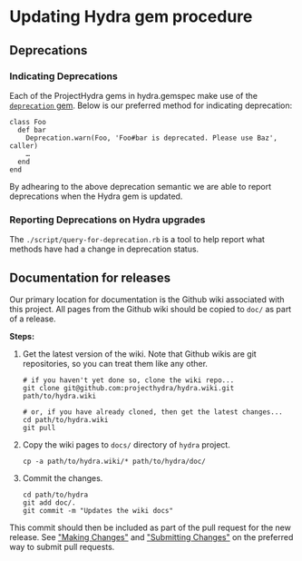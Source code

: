 # Updating Hydra gem procedure

## Deprecations

### Indicating Deprecations

Each of the ProjectHydra gems in hydra.gemspec make use of the [`deprecation`
gem](https://github.com/cbeer/deprecation). Below is our preferred method for
indicating deprecation:

    class Foo
      def bar
        Deprecation.warn(Foo, 'Foo#bar is deprecated. Please use Baz', caller)
        …
      end
    end

By adhearing to the above deprecation semantic we are able to report
deprecations when the Hydra gem is updated.

### Reporting Deprecations on Hydra upgrades

The `./script/query-for-deprecation.rb` is a tool to help report what methods
have had a change in deprecation status.

## Documentation for releases

Our primary location for documentation is the Github wiki associated with this
project. All pages from the Github wiki should be copied to `doc/` as part of
a release.

**Steps:**

1. Get the latest version of the wiki. Note that Github wikis are git
repositories, so you can treat them like any other.

	```
	# if you haven't yet done so, clone the wiki repo...
	git clone git@github.com:projecthydra/hydra.wiki.git path/to/hydra.wiki

	# or, if you have already cloned, then get the latest changes...
	cd path/to/hydra.wiki
	git pull
	```

1. Copy the wiki pages to `docs/` directory of `hydra` project.

	```
	cp -a path/to/hydra.wiki/* path/to/hydra/doc/
	```

1. Commit the changes.

	```
	cd path/to/hydra
	git add doc/.
	git commit -m "Updates the wiki docs"
	```

This commit should then be included as part of the pull request for the new
release. See ["Making Changes"](/CONTRIBUTING.md#making-changes) and
["Submitting Changes"](/CONTRIBUTING.md#submitting-changes) on the preferred
way to submit pull requests.